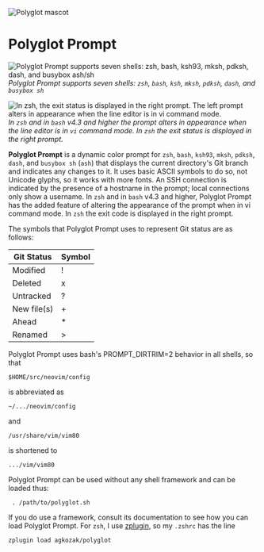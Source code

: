 ![Polyglot mascot](https://github.com/agkozak/polyglot/blob/master/img/polyglot_mascot.png)
# Polyglot Prompt
![Polyglot Prompt supports seven shells: zsh, bash, ksh93, mksh, pdksh, dash, and busybox ash/sh](https://github.com/agkozak/polyglot/raw/master/img/polyglot-prompt.jpg)
*Polyglot Prompt supports seven shells: `zsh`, `bash`, `ksh`, `mksh`, `pdksh`, `dash`, and `busybox sh`*

![In `zsh`, the exit status is displayed in the right prompt. The left prompt alters in appearance when the line editor is in vi command mode.](https://github.com/agkozak/polyglot/raw/master/img/exit-status-and-vi-mode.jpg)
*In `zsh` and in `bash` v4.3 and higher the prompt alters in appearance when the line editor is in `vi` command mode. In `zsh` the exit status is displayed in the right prompt.*

**Polyglot Prompt** is a dynamic color prompt for `zsh`, `bash`, `ksh93`, `mksh`, `pdksh`, `dash`, and `busybox sh` (`ash`) that displays the current directory's Git branch and indicates any changes to it. It uses basic ASCII symbols to do so, not Unicode glyphs, so it works with more fonts. An SSH connection is indicated by the presence of a hostname in the prompt; local connections only show a username. In `zsh` and in `bash` v4.3 and higher, Polyglot Prompt has the added feature of altering the appearance of the prompt when in vi command mode. In `zsh` the exit code is displayed in the right prompt.

The symbols that Polyglot Prompt uses to represent Git status are as follows:

Git Status | Symbol
--- | ---
Modified | !
Deleted | x
Untracked | ?
New file(s) | +
Ahead | \*
Renamed | >

Polyglot Prompt uses bash's PROMPT_DIRTRIM=2 behavior in all shells, so that

	$HOME/src/neovim/config

is abbreviated as

	~/.../neovim/config

and

	/usr/share/vim/vim80

is shortened to

	.../vim/vim80

Polyglot Prompt can be used without any shell framework and can be loaded thus:

     . /path/to/polyglot.sh

If you do use a framework, consult its documentation to see how you can load Polyglot Prompt. For `zsh`, I use [zplugin](https://github.com/zdharma/zplugin), so my `.zshrc` has the line

    zplugin load agkozak/polyglot
